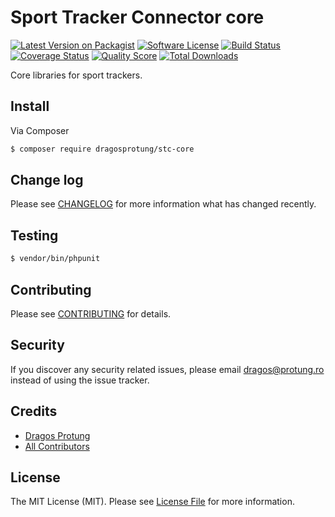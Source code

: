 # Sport Tracker Connector core

[![Latest Version on Packagist][ico-version]][link-packagist]
[![Software License][ico-license]](LICENSE.md)
[![Build Status][ico-travis]][link-travis]
[![Coverage Status][ico-scrutinizer]][link-scrutinizer]
[![Quality Score][ico-code-quality]][link-code-quality]
[![Total Downloads][ico-downloads]][link-downloads]

Core libraries for sport trackers.

## Install

Via Composer

``` bash
$ composer require dragosprotung/stc-core
```

## Change log

Please see [CHANGELOG](CHANGELOG.md) for more information what has changed recently.

## Testing

``` bash
$ vendor/bin/phpunit
```

## Contributing

Please see [CONTRIBUTING](CONTRIBUTING.md) for details.

## Security

If you discover any security related issues, please email dragos@protung.ro instead of using the issue tracker.

## Credits

- [Dragos Protung][link-author]
- [All Contributors][link-contributors]

## License

The MIT License (MIT). Please see [License File](LICENSE.md) for more information.

[ico-version]: https://img.shields.io/packagist/v/dragosprotung/stc-core.svg?style=flat-square
[ico-license]: https://img.shields.io/badge/license-MIT-brightgreen.svg?style=flat-square
[ico-travis]: https://img.shields.io/travis/dragosprotung/stc-core/master.svg?style=flat-square
[ico-scrutinizer]: https://img.shields.io/scrutinizer/coverage/g/dragosprotung/stc-core.svg?style=flat-square
[ico-code-quality]: https://img.shields.io/scrutinizer/g/dragosprotung/stc-core.svg?style=flat-square
[ico-downloads]: https://img.shields.io/packagist/dt/dragosprotung/stc-core.svg?style=flat-square

[link-packagist]: https://packagist.org/packages/dragosprotung/stc-core
[link-travis]: https://travis-ci.org/dragosprotung/stc-core
[link-scrutinizer]: https://scrutinizer-ci.com/g/dragosprotung/stc-core/code-structure
[link-code-quality]: https://scrutinizer-ci.com/g/dragosprotung/stc-core
[link-downloads]: https://packagist.org/packages/dragosprotung/stc-core
[link-author]: https://github.com/dragosprotung
[link-contributors]: ../../contributors
